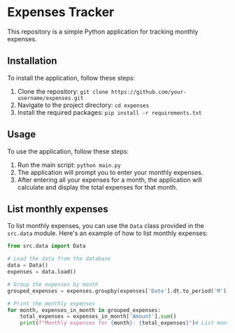 # Expenses Tracker

This repository is a simple Python application for tracking monthly expenses.

## Installation

To install the application, follow these steps:

1. Clone the repository: `git clone https://github.com/your-username/expenses.git`
2. Navigate to the project directory: `cd expenses`
3. Install the required packages: `pip install -r requirements.txt`

## Usage

To use the application, follow these steps:

1. Run the main script: `python main.py`
2. The application will prompt you to enter your monthly expenses.
3. After entering all your expenses for a month, the application will calculate and display the total expenses for that month.

## List monthly expenses

To list monthly expenses, you can use the `Data` class provided in the `src.data` module. Here's an example of how to list monthly expenses:

```python
from src.data import Data

# Load the data from the database
data = Data()
expenses = data.load()

# Group the expenses by month
grouped_expenses = expenses.groupby(expenses['Date'].dt.to_period('M'))

# Print the monthly expenses
for month, expenses_in_month in grouped_expenses:
    total_expenses = expenses_in_month['Amount'].sum()
    print(f"Monthly expenses for {month}: {total_expenses}")# List monthly expenses